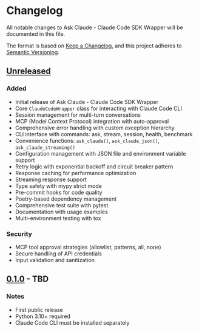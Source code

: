 # Changelog

All notable changes to Ask Claude - Claude Code SDK Wrapper will be documented in this file.

The format is based on [Keep a Changelog](https://keepachangelog.com/en/1.1.0/),
and this project adheres to [Semantic Versioning](https://semver.org/spec/v2.0.0.html).

## [Unreleased]

### Added
- Initial release of Ask Claude - Claude Code SDK Wrapper
- Core `ClaudeCodeWrapper` class for interacting with Claude Code CLI
- Session management for multi-turn conversations
- MCP (Model Context Protocol) integration with auto-approval
- Comprehensive error handling with custom exception hierarchy
- CLI interface with commands: ask, stream, session, health, benchmark
- Convenience functions: `ask_claude()`, `ask_claude_json()`, `ask_claude_streaming()`
- Configuration management with JSON file and environment variable support
- Retry logic with exponential backoff and circuit breaker pattern
- Response caching for performance optimization
- Streaming response support
- Type safety with mypy strict mode
- Pre-commit hooks for code quality
- Poetry-based dependency management
- Comprehensive test suite with pytest
- Documentation with usage examples
- Multi-environment testing with tox

### Security
- MCP tool approval strategies (allowlist, patterns, all, none)
- Secure handling of API credentials
- Input validation and sanitization

## [0.1.0] - TBD

### Notes
- First public release
- Python 3.10+ required
- Claude Code CLI must be installed separately

[Unreleased]: https://github.com/yourusername/ask-claude/compare/v0.1.0...HEAD
[0.1.0]: https://github.com/yourusername/ask-claude/releases/tag/v0.1.0
